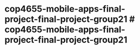 # cop4655-mobile-apps-final-project-final-project-group21 # cop4655-mobile-apps-final-project-final-project-group21
